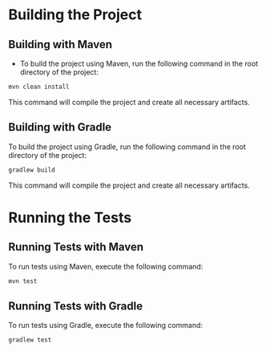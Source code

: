 # Building the Project
## Building with Maven 
- To build the project using Maven, run the following command in the root directory of the project:
```bash
mvn clean install
```
This command will compile the project and create all necessary artifacts.

## Building with Gradle
To build the project using Gradle, run the following command in the root directory of the project:
```bash
gradlew build
```
This command will compile the project and create all necessary artifacts.

# Running the Tests 
## Running Tests with Maven 
To run tests using Maven, execute the following command:
```bash
mvn test
```
## Running Tests with Gradle 
To run tests using Gradle, execute the following command:
```bash
gradlew test
```
